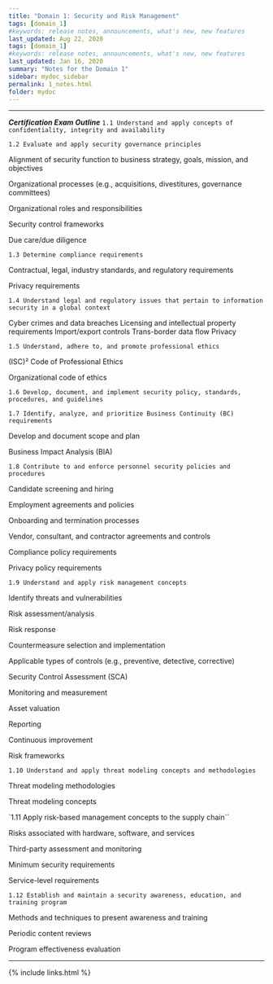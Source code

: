 ```yaml
---
title: "Domain 1: Security and Risk Management"
tags: [domain_1]
#keywords: release notes, announcements, what's new, new features
last_updated: Aug 22, 2020
tags: [domain_1]
#keywords: release notes, announcements, what's new, new features
last_updated: Jan 16, 2020
summary: "Notes for the Domain 1"
sidebar: mydoc_sidebar
permalink: 1_notes.html
folder: mydoc
---
```


------------------------------------------------------------------
**_Certification Exam Outline_**
`1.1 Understand and apply concepts of confidentiality, integrity and availability`

`1.2 Evaluate and apply security governance principles`

Alignment of security function to business strategy, goals, mission, and objectives

Organizational processes (e.g., acquisitions, divestitures, governance committees)

Organizational roles and responsibilities

Security control frameworks

Due care/due diligence

`1.3 Determine compliance requirements`

Contractual, legal, industry standards, and regulatory requirements

Privacy requirements

`1.4 Understand legal and regulatory issues that pertain to information security in a global context`

Cyber crimes and data breaches
Licensing and intellectual property requirements
Import/export controls
Trans-border data flow
Privacy

`1.5 Understand, adhere to, and promote professional ethics`

(ISC)² Code of Professional Ethics

Organizational code of ethics

`1.6 Develop, document, and implement security policy, standards, procedures, and guidelines`

`1.7 Identify, analyze, and prioritize Business Continuity (BC) requirements`

Develop and document scope and plan

Business Impact Analysis (BIA)

`1.8 Contribute to and enforce personnel security policies and procedures`

Candidate screening and hiring

Employment agreements and policies

Onboarding and termination processes

Vendor, consultant, and contractor agreements and controls

Compliance policy requirements

Privacy policy requirements

`1.9 Understand and apply risk management concepts`

Identify threats and vulnerabilities

Risk assessment/analysis

Risk response

Countermeasure selection and implementation

Applicable types of controls (e.g., preventive, detective, corrective)

Security Control Assessment (SCA)

Monitoring and measurement

Asset valuation

Reporting

Continuous improvement

Risk frameworks

`1.10 Understand and apply threat modeling concepts and methodologies`

Threat modeling methodologies

Threat modeling concepts

`1.11 Apply risk-based management concepts to the supply chain``

Risks associated with hardware, software, and services

Third-party assessment and monitoring

Minimum security requirements

Service-level requirements

`1.12 Establish and maintain a security awareness, education, and training program`

Methods and techniques to present awareness and training

Periodic content reviews

Program effectiveness evaluation

------------------------------------------------------------------

{% include links.html %}

